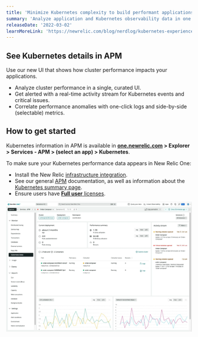 ```yaml
---
title: 'Minimize Kubernetes complexity to build performant applications'
summary: 'Analyze application and Kubernetes observability data in one place'
releaseDate: '2022-03-02'
learnMoreLink: 'https://newrelic.com/blog/nerdlog/kubernetes-experience-in-APM'
---
```

## See Kubernetes details in APM

Use our new UI that shows how cluster performance impacts your applications.

* Analyze cluster performance in a single, curated UI.
* Get alerted with a real-time activity stream for Kubernetes events and critical issues.
* Correlate performance anomalies with one-click logs and side-by-side (selectable) metrics.

## How to get started
Kubernetes information in APM is available in **[one.newrelic.com](https://one.newrelic.com/all-capabilities) > Explorer > Services - APM > (select an app) > Kubernetes**.

To make sure your Kubernetes performance data appears in New Relic One:

* Install the New Relic [infrastructure integration](https://docs.newrelic.com/docs/kubernetes-pixie/kubernetes-integration/installation/install-kubernetes-integration-using-helm/).
* See our general [APM](https://docs.newrelic.com/docs/apm/new-relic-apm/getting-started/introduction-apm/) documentation, as well as information about the [Kubernetes summary page](https://docs.newrelic.com/docs/apm/apm-ui-pages/monitoring/kubernetes-summary-page).
* Ensure users have [**Full user** licenses](https://newrelic.com/pricing).

![Screenshot showing Kubernetes in APM](./images/apm-k8s-2.webp "Screenshot showing Kubernetes in APM")
